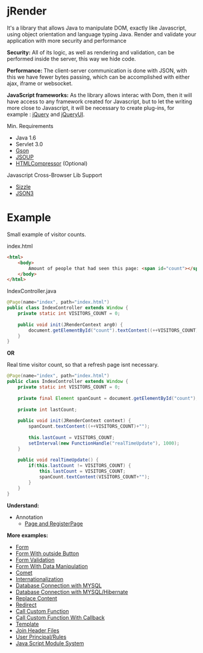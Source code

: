 jRender
=========
It's a library that allows Java to manipulate DOM, exactly like Javascript, using object orientation and language typing Java. Render and validate your application with more security and performance

**Security:**
 All of its logic, as well as rendering and validation, can be performed inside the server, this way we hide code.

**Performance:**
The client-server communication is done with JSON, with this we have fewer bytes passing, which can be accomplished with either ajax, iframe or websocket.

**JavaScript frameworks:**
As the library allows interac with Dom, then it will have access to any framework created for Javascript, but to let the writing more close to Javascript, it will be necessary to create plug-ins, for example : [jQuery](https://github.com/mehah/JQuery) and [jQueryUI](https://github.com/mehah/JQueryUI).

Min. Requirements
- Java 1.6
- Servlet 3.0
- [Gson](https://code.google.com/p/google-gson/)  
- [JSOUP](http://jsoup.org/)  
- [HTMLCompressor](https://code.google.com/p/htmlcompressor/) (Optional)  

Javascript Cross-Browser Lib Support
- [Sizzle](http://sizzlejs.com/)  
- [JSON3](http://bestiejs.github.io/json3/)


Example
========
Small example of visitor counts.

index.html
```html
<html>
	<body>
		Amount of people that had seen this page: <span id="count"></span>
	</body>
</html>
```

IndexController.java
```java
@Page(name="index", path="index.html")
public class IndexController extends Window {
	private static int VISITORS_COUNT = 0;
	
	public void init(JRenderContext arg0) {
		document.getElementById("count").textContent((++VISITORS_COUNT)+"");		
	}
}
```
**OR**

Real time visitor count, so that a refresh page isnt necessary.
```java
@Page(name="index", path="index.html")
public class IndexController extends Window {	
	private static int VISITORS_COUNT = 0;
	
	private final Element spanCount = document.getElementById("count");
	
	private int lastCount;
	
	public void init(JRenderContext context) {		
		spanCount.textContent((++VISITORS_COUNT)+"");
		
		this.lastCount = VISITORS_COUNT;
		setInterval(new FunctionHandle("realTimeUpdate"), 1000);
	}
	
	public void realTimeUpdate() {
		if(this.lastCount != VISITORS_COUNT) {
			this.lastCount = VISITORS_COUNT;
			spanCount.textContent(VISITORS_COUNT+"");
		}
	}
}
```

**Understand:**
- Annotation
	- [Page and RegisterPage](/understand/pageRegisterPage.md)

**More examples:**
- [Form](/samples/formBasic.md)
- [Form With outside Button](/samples/formBasicWithOutsideButton.md)
- [Form Validation](/samples/formValidation.md)
- [Form With Data Manipulation](/samples/formWithManipulation.md)
- [Comet](/samples/comet.md)
- [Internationalization](/samples/internationalization.md)
- [Database Connection with MYSQL](/samples/databaseConnection.md)
- [Database Connection with MYSQL/Hibernate](/samples/customDatabaseConnectionHibernate.md)
- [Replace Content](/samples/replaceContent.md)
- [Redirect](/samples/redirect.md)
- [Call Custom Function](/samples/callCustomFunction.md)
- [Call Custom Function With Callback](/samples/callCustomFunctionWithCallbackFunction.md)
- [Template](/samples/template.md)
- [Join Header Files](/samples/joinHeaderFiles.md)
- [User Principal/Rules](/samples/userPrincipalRules.md)
- [Java Script Module System](/samples/javaScriptModuleSystem.md)
